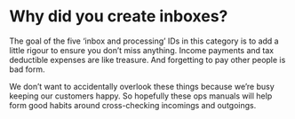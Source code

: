 
# Why did you create inboxes?

The goal of the five ‘inbox and processing’ IDs in this category is to add a little rigour to ensure you don’t miss anything. Income payments and tax deductible expenses are like treasure. And forgetting to pay other people is bad form.

We don’t want to accidentally overlook these things because we’re busy keeping our customers happy. So hopefully these ops manuals will help form good habits around cross-checking incomings and outgoings.
